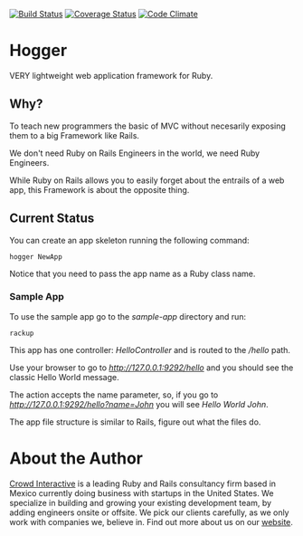 [![Build Status](https://travis-ci.org/crowdint/hogger.png?branch=master)](https://travis-ci.org/crowdint/hogger)
[![Coverage Status](https://coveralls.io/repos/crowdint/hogger/badge.png?branch=master)](https://coveralls.io/r/crowdint/hogger)
[![Code Climate](https://codeclimate.com/github/crowdint/hogger.png)](https://codeclimate.com/github/crowdint/hogger)

# Hogger

VERY lightweight web application framework for Ruby.

## Why?

To teach new programmers the basic of MVC without necesarily exposing them to a
big Framework like Rails.

We don't need Ruby on Rails Engineers in the world, we need Ruby Engineers.

While Ruby on Rails allows you to easily forget about the entrails of a web app,
this Framework is about the opposite thing.

## Current Status

You can create an app skeleton running the following command:

    hogger NewApp

Notice that you need to pass the app name as a Ruby class name.

### Sample App

To use the sample app go to the *sample-app* directory and run:

    rackup

This app has one controller: *HelloController* and is routed to the */hello* path.

Use your browser to go to *http://127.0.0.1:9292/hello* and you should see the classic
Hello World message.

The action accepts the name parameter, so, if you go to *http://127.0.0.1:9292/hello?name=John*
you will see *Hello World John*.

The app file structure is similar to Rails, figure out what the files do.

# About the Author

[Crowd Interactive](http://www.crowdint.com) is a leading Ruby and Rails
consultancy firm based in Mexico currently doing business with startups in
the United States. We specialize in building and growing your existing
development team, by adding engineers onsite or offsite. We pick our clients
carefully, as we only work with companies we, believe in. Find out more about
us on our [website](http://www.crowdint.com).
